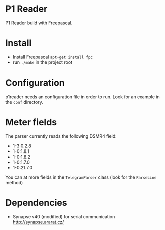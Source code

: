 # P1 Reader

P1 Reader build with Freepascal. 

# Install

- Install Freepascal `apt-get install fpc`
- run `./make` in the project root

# Configuration

p1reader needs an configuration file in order to run. Look for an example in the `conf` directory.

# Meter fields

The parser currently reads the following DSMR4 field:

- 1-3:0.2.8
- 1-0:1.8.1
- 1-0:1.8.2
- 1-0:1.7.0
- 1-0:21.7.0

You can at more fields in the `TelegramParser` class (look for the `ParseLine` method)

# Dependencies

- Synapse v40 (modified) for serial communication http://synapse.ararat.cz/

